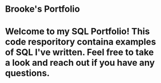 


# Brooke's Portfolio

# Welcome to my SQL Portfolio! This code resporitory containa examples of SQL I've written. Feel free to take a look and reach out if you have any questions. 

